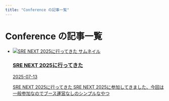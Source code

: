 ```yaml
---
title: "Conference の記事一覧"
---
```


# Conference の記事一覧

<ul class="tag-post-cards">
  <li class="tag-post-card">
    <a href="/posts/20250713" class="tag-post-link">
      <div class="tag-post-thumbnail-wrapper">
        <img src="/images/20250713/1000007961.jpg" alt="SRE NEXT 2025に行ってきた サムネイル" class="tag-post-thumbnail" />
      </div>
      <div class="tag-post-content">
        <h3 class="tag-post-title">SRE NEXT 2025に行ってきた</h3>
        <time class="tag-post-date">2025-07-13</time>
        <p class="tag-post-excerpt">SRE NEXT 2025に行ってきた  SRE NEXT 2025に参加してきました、今回は一般参加なのでブース運営なしのシンプルなやつ</p>
      </div>
    </a>
  </li>
</ul>
